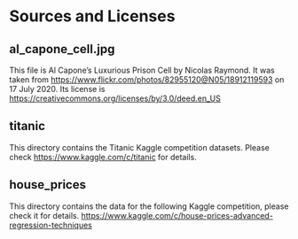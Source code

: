 # Sources and Licenses

## al_capone_cell.jpg

This file is Al Capone’s Luxurious Prison Cell by Nicolas Raymond.
It was taken from https://www.flickr.com/photos/82955120@N05/18912119593 on 17 July 2020.
Its license is https://creativecommons.org/licenses/by/3.0/deed.en_US

## titanic

This directory contains the Titanic Kaggle competition datasets.
Please check https://www.kaggle.com/c/titanic for details.

## house_prices

This directory contains the data for the following Kaggle competition, please check it for details.
https://www.kaggle.com/c/house-prices-advanced-regression-techniques



